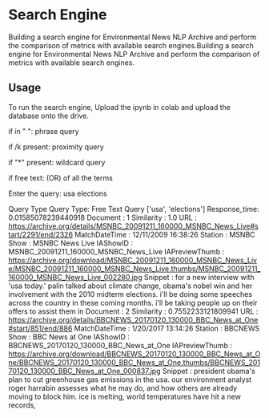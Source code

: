 
# Search Engine
Building a search engine for Environmental News NLP Archive and perform the comparison of metrics with available search engines.Building a search engine for 
Environmental News NLP Archive and perform the comparison of metrics with available search engines.


## Usage

To run the search engine, Upload the ipynb in colab and upload the database onto the drive. 

 if in " ": phrase query
  
 if /k present: proximity query
  
 if "*" present: wildcard query
 
 if free text: (OR) of all the terms

Enter the query: usa elections

Query Type
Query Type: Free Text Query
['usa', 'elections']
Response_time:  0.01585078239440918
Document : 1
Similarity :  1.0
URL  :  https://archive.org/details/MSNBC_20091211_160000_MSNBC_News_Live#start/2291/end/2326
MatchDateTime  :  12/11/2009 16:38:26
Station  :  MSNBC
Show  :  MSNBC News Live
IAShowID  :  MSNBC_20091211_160000_MSNBC_News_Live
IAPreviewThumb  :  https://archive.org/download/MSNBC_20091211_160000_MSNBC_News_Live/MSNBC_20091211_160000_MSNBC_News_Live.thumbs/MSNBC_20091211_160000_MSNBC_News_Live_002280.jpg
Snippet  :  for a new interview with 'usa today.' palin talked about climate change, obama's nobel win and her involvement with the 2010 midterm elections. i'll be doing some speeches across the country in these coming months. i'll be taking people up on their offers to assist them in
Document : 2
Similarity :  0.7552233121809941
URL  :  https://archive.org/details/BBCNEWS_20170120_130000_BBC_News_at_One#start/851/end/886
MatchDateTime  :  1/20/2017 13:14:26
Station  :  BBCNEWS
Show  :  BBC News at One
IAShowID  :  BBCNEWS_20170120_130000_BBC_News_at_One
IAPreviewThumb  :  https://archive.org/download/BBCNEWS_20170120_130000_BBC_News_at_One/BBCNEWS_20170120_130000_BBC_News_at_One.thumbs/BBCNEWS_20170120_130000_BBC_News_at_One_000837.jpg
Snippet  :  president obama's plan to cut greenhouse gas emissions in the usa. our environment analyst roger harrabin assesses what he may do, and how others are already moving to block him. ice is melting, world temperatures have hit a new records,


